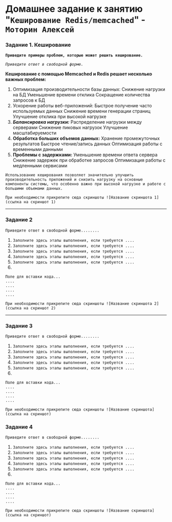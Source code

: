 # Домашнее задание к занятию "`Кеширование Redis/memcached`" - `Моторин Алексей`

### Задание 1. Кеширование

**`Приведите примеры проблем, которые может решить кеширование.`**

*`Приведите ответ в свободной форме.`*

**Кеширование с помощью Memcached и Redis решает несколько важных проблем:**

1. Оптимизация производительности базы данных:
Снижение нагрузки на БД
Уменьшение времени отклика
Сокращение количества запросов к БД
2. Ускорение работы веб-приложений:
Быстрое получение часто используемых данных
Снижение времени генерации страниц
Улучшение отклика при высокой нагрузке
3. ***Балансировка нагрузки:***
Распределение нагрузки между серверами
Снижение пиковых нагрузок
Улучшение масштабируемости
4. **Обработка больших объемов данных:**
Хранение промежуточных результатов
Быстрое чтение/запись данных
Оптимизация работы с временными данными
5. **Проблемы с задержками:**
Уменьшение времени ответа сервера
Снижение задержек при обработке запросов
Оптимизация работы с медленными сервисами

`Использование кеширования позволяет значительно улучшить производительность приложений и снизить нагрузку на основные компоненты системы, что особенно важно при высокой нагрузке и работе с большими объемами данных.`



`При необходимости прикрепитe сюда скриншоты
![Название скриншота 1](ссылка на скриншот 1)`

---

### Задание 2

`Приведите ответ в свободной форме........`

1. `Заполните здесь этапы выполнения, если требуется ....`
2. `Заполните здесь этапы выполнения, если требуется ....`
3. `Заполните здесь этапы выполнения, если требуется ....`
4. `Заполните здесь этапы выполнения, если требуется ....`
5. `Заполните здесь этапы выполнения, если требуется ....`
6.

```
Поле для вставки кода...
....
....
....
....
```

`При необходимости прикрепитe сюда скриншоты
![Название скриншота 2](ссылка на скриншот 2)`

---

### Задание 3

`Приведите ответ в свободной форме........`

1. `Заполните здесь этапы выполнения, если требуется ....`
2. `Заполните здесь этапы выполнения, если требуется ....`
3. `Заполните здесь этапы выполнения, если требуется ....`
4. `Заполните здесь этапы выполнения, если требуется ....`
5. `Заполните здесь этапы выполнения, если требуется ....`
6.

```
Поле для вставки кода...
....
....
....
....
```

`При необходимости прикрепитe сюда скриншоты
![Название скриншота](ссылка на скриншот)`

### Задание 4

`Приведите ответ в свободной форме........`

1. `Заполните здесь этапы выполнения, если требуется ....`
2. `Заполните здесь этапы выполнения, если требуется ....`
3. `Заполните здесь этапы выполнения, если требуется ....`
4. `Заполните здесь этапы выполнения, если требуется ....`
5. `Заполните здесь этапы выполнения, если требуется ....`
6.

```
Поле для вставки кода...
....
....
....
....
```

`При необходимости прикрепитe сюда скриншоты
![Название скриншота](ссылка на скриншот)`
